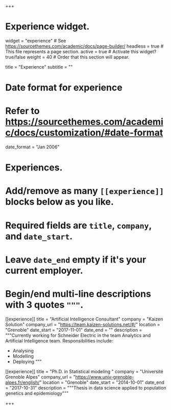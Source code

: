 +++
# Experience widget.
widget = "experience"  # See https://sourcethemes.com/academic/docs/page-builder/
headless = true  # This file represents a page section.
active = true  # Activate this widget? true/false
weight = 40  # Order that this section will appear.

title = "Experience"
subtitle = ""

# Date format for experience
#   Refer to https://sourcethemes.com/academic/docs/customization/#date-format
date_format = "Jan 2006"

# Experiences.
#   Add/remove as many `[[experience]]` blocks below as you like.
#   Required fields are `title`, `company`, and `date_start`.
#   Leave `date_end` empty if it's your current employer.
#   Begin/end multi-line descriptions with 3 quotes `"""`.
[[experience]]
  title = "Artificial Intelligence Consultant"
  company = "Kaizen Solution"
  company_url = "https://team.kaizen-solutions.net/#/"
  location = "Grenoble"
  date_start = "2017-11-01"
  date_end = ""
  description = """Currently working for Schneider Electric in the team Analytics and Artificial Intelligence team.
  Responsibilities include:
  
  * Analysing
  * Modelling
  * Deploying
  """

[[experience]]
  title = "Ph.D. in Statistical modeling "
  company = "Université Grenoble Alpes"
  company_url = "https://www.univ-grenoble-alpes.fr/english/"
  location = "Grenoble"
  date_start = "2014-10-01"
  date_end = "2017-10-31"
  description = """Thesis in data science applied to population genetics and epidemiology"""

+++
